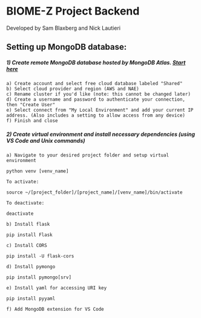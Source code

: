 BIOME-Z Project Backend
======================
Developed by Sam Blaxberg and Nick Lautieri

## Setting up MongoDB database:

##### 1) Create remote MongoDB database hosted by MongoDB Atlas. [Start here](https://www.mongodb.com/basics/create-database-for-python-app?utm_campaign=python_inf_tim1&utm_source=youtube&utm_medium=influencers&utm_term=atlas)

    a) Create account and select free cloud database labeled "Shared"
    b) Select cloud provider and region (AWS and NAE)
    c) Rename cluster if you'd like (note: this cannot be changed later)
    d) Create a username and password to authenticate your connection, then "Create User"
    e) Select connect from "My Local Environment" and add your current IP address. (Also includes a setting to allow access from any device)
    f) Finish and close
   
##### 2) Create virtual environment and install necessary dependencies (using VS Code and Unix commands)
    a) Navigate to your desired project folder and setup virtual environment
`python venv [venv_name]`

    To activate:
`source ~/[project_folder]/[project_name]/[venv_name]/bin/activate`

    To deactivate:
`deactivate`

    b) Install flask
`pip install Flask`

    c) Install CORS
`pip install -U flask-cors`
    
    d) Install pymongo 
`pip install pymongo[srv]`

    e) Install yaml for accessing URI key 
`pip install pyyaml`
    
    f) Add MongoDB extension for VS Code
    

